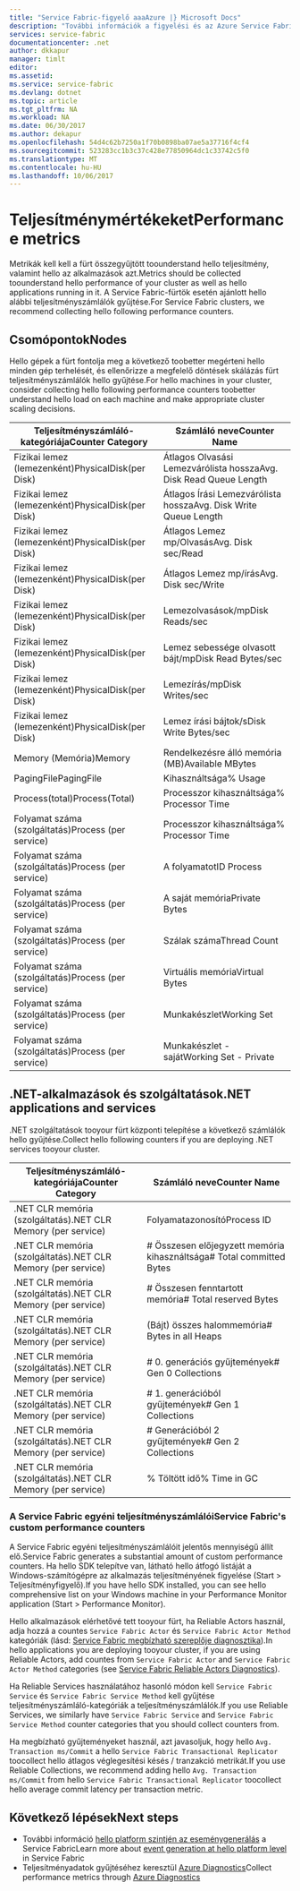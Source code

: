 ```yaml
---
title: "Service Fabric-figyelő aaaAzure |} Microsoft Docs"
description: "További információk a figyelési és az Azure Service Fabric-fürtök diagnostics teljesítményszámlálók."
services: service-fabric
documentationcenter: .net
author: dkkapur
manager: timlt
editor: 
ms.assetid: 
ms.service: service-fabric
ms.devlang: dotnet
ms.topic: article
ms.tgt_pltfrm: NA
ms.workload: NA
ms.date: 06/30/2017
ms.author: dekapur
ms.openlocfilehash: 54d4c62b7250a1f70b0898ba07ae5a37716f4cf4
ms.sourcegitcommit: 523283cc1b3c37c428e77850964dc1c33742c5f0
ms.translationtype: MT
ms.contentlocale: hu-HU
ms.lasthandoff: 10/06/2017
---
```

# <a name="performance-metrics"></a><span data-ttu-id="54e50-103">Teljesítménymértékeket</span><span class="sxs-lookup"><span data-stu-id="54e50-103">Performance metrics</span></span>

<span data-ttu-id="54e50-104">Metrikák kell kell a fürt összegyűjtött toounderstand hello teljesítmény, valamint hello az alkalmazások azt.</span><span class="sxs-lookup"><span data-stu-id="54e50-104">Metrics should be collected toounderstand hello performance of your cluster as well as hello applications running in it.</span></span> <span data-ttu-id="54e50-105">A Service Fabric-fürtök esetén ajánlott hello alábbi teljesítményszámlálók gyűjtése.</span><span class="sxs-lookup"><span data-stu-id="54e50-105">For Service Fabric clusters, we recommend collecting hello following performance counters.</span></span>

## <a name="nodes"></a><span data-ttu-id="54e50-106">Csomópontok</span><span class="sxs-lookup"><span data-stu-id="54e50-106">Nodes</span></span>

<span data-ttu-id="54e50-107">Hello gépek a fürt fontolja meg a következő toobetter megérteni hello minden gép terhelését, és ellenőrizze a megfelelő döntések skálázás fürt teljesítményszámlálók hello gyűjtése.</span><span class="sxs-lookup"><span data-stu-id="54e50-107">For hello machines in your cluster, consider collecting hello following performance counters toobetter understand hello load on each machine and make appropriate cluster scaling decisions.</span></span>

| <span data-ttu-id="54e50-108">Teljesítményszámláló-kategóriája</span><span class="sxs-lookup"><span data-stu-id="54e50-108">Counter Category</span></span> | <span data-ttu-id="54e50-109">Számláló neve</span><span class="sxs-lookup"><span data-stu-id="54e50-109">Counter Name</span></span> |
| --- | --- |
| <span data-ttu-id="54e50-110">Fizikai lemez (lemezenként)</span><span class="sxs-lookup"><span data-stu-id="54e50-110">PhysicalDisk(per Disk)</span></span> | <span data-ttu-id="54e50-111">Átlagos Olvasási Lemezvárólista hossza</span><span class="sxs-lookup"><span data-stu-id="54e50-111">Avg. Disk Read Queue Length</span></span> |
| <span data-ttu-id="54e50-112">Fizikai lemez (lemezenként)</span><span class="sxs-lookup"><span data-stu-id="54e50-112">PhysicalDisk(per Disk)</span></span> | <span data-ttu-id="54e50-113">Átlagos Írási Lemezvárólista hossza</span><span class="sxs-lookup"><span data-stu-id="54e50-113">Avg. Disk Write Queue Length</span></span> |
| <span data-ttu-id="54e50-114">Fizikai lemez (lemezenként)</span><span class="sxs-lookup"><span data-stu-id="54e50-114">PhysicalDisk(per Disk)</span></span> | <span data-ttu-id="54e50-115">Átlagos Lemez mp/Olvasás</span><span class="sxs-lookup"><span data-stu-id="54e50-115">Avg. Disk sec/Read</span></span> |
| <span data-ttu-id="54e50-116">Fizikai lemez (lemezenként)</span><span class="sxs-lookup"><span data-stu-id="54e50-116">PhysicalDisk(per Disk)</span></span> | <span data-ttu-id="54e50-117">Átlagos Lemez mp/írás</span><span class="sxs-lookup"><span data-stu-id="54e50-117">Avg. Disk sec/Write</span></span> |
| <span data-ttu-id="54e50-118">Fizikai lemez (lemezenként)</span><span class="sxs-lookup"><span data-stu-id="54e50-118">PhysicalDisk(per Disk)</span></span> | <span data-ttu-id="54e50-119">Lemezolvasások/mp</span><span class="sxs-lookup"><span data-stu-id="54e50-119">Disk Reads/sec</span></span> |
| <span data-ttu-id="54e50-120">Fizikai lemez (lemezenként)</span><span class="sxs-lookup"><span data-stu-id="54e50-120">PhysicalDisk(per Disk)</span></span> | <span data-ttu-id="54e50-121">Lemez sebessége olvasott bájt/mp</span><span class="sxs-lookup"><span data-stu-id="54e50-121">Disk Read Bytes/sec</span></span> |
| <span data-ttu-id="54e50-122">Fizikai lemez (lemezenként)</span><span class="sxs-lookup"><span data-stu-id="54e50-122">PhysicalDisk(per Disk)</span></span> | <span data-ttu-id="54e50-123">Lemezírás/mp</span><span class="sxs-lookup"><span data-stu-id="54e50-123">Disk Writes/sec</span></span> |
| <span data-ttu-id="54e50-124">Fizikai lemez (lemezenként)</span><span class="sxs-lookup"><span data-stu-id="54e50-124">PhysicalDisk(per Disk)</span></span> | <span data-ttu-id="54e50-125">Lemez írási bájtok/s</span><span class="sxs-lookup"><span data-stu-id="54e50-125">Disk Write Bytes/sec</span></span> |
| <span data-ttu-id="54e50-126">Memory (Memória)</span><span class="sxs-lookup"><span data-stu-id="54e50-126">Memory</span></span> | <span data-ttu-id="54e50-127">Rendelkezésre álló memória (MB)</span><span class="sxs-lookup"><span data-stu-id="54e50-127">Available MBytes</span></span> |
| <span data-ttu-id="54e50-128">PagingFile</span><span class="sxs-lookup"><span data-stu-id="54e50-128">PagingFile</span></span> | <span data-ttu-id="54e50-129">Kihasználtsága</span><span class="sxs-lookup"><span data-stu-id="54e50-129">% Usage</span></span> |
| <span data-ttu-id="54e50-130">Process(total)</span><span class="sxs-lookup"><span data-stu-id="54e50-130">Process(Total)</span></span> | <span data-ttu-id="54e50-131">Processzor kihasználtsága</span><span class="sxs-lookup"><span data-stu-id="54e50-131">% Processor Time</span></span> |
| <span data-ttu-id="54e50-132">Folyamat száma (szolgáltatás)</span><span class="sxs-lookup"><span data-stu-id="54e50-132">Process (per service)</span></span> | <span data-ttu-id="54e50-133">Processzor kihasználtsága</span><span class="sxs-lookup"><span data-stu-id="54e50-133">% Processor Time</span></span> |
| <span data-ttu-id="54e50-134">Folyamat száma (szolgáltatás)</span><span class="sxs-lookup"><span data-stu-id="54e50-134">Process (per service)</span></span> | <span data-ttu-id="54e50-135">A folyamatot</span><span class="sxs-lookup"><span data-stu-id="54e50-135">ID Process</span></span> |
| <span data-ttu-id="54e50-136">Folyamat száma (szolgáltatás)</span><span class="sxs-lookup"><span data-stu-id="54e50-136">Process (per service)</span></span> | <span data-ttu-id="54e50-137">A saját memória</span><span class="sxs-lookup"><span data-stu-id="54e50-137">Private Bytes</span></span> |
| <span data-ttu-id="54e50-138">Folyamat száma (szolgáltatás)</span><span class="sxs-lookup"><span data-stu-id="54e50-138">Process (per service)</span></span> | <span data-ttu-id="54e50-139">Szálak száma</span><span class="sxs-lookup"><span data-stu-id="54e50-139">Thread Count</span></span> |
| <span data-ttu-id="54e50-140">Folyamat száma (szolgáltatás)</span><span class="sxs-lookup"><span data-stu-id="54e50-140">Process (per service)</span></span> | <span data-ttu-id="54e50-141">Virtuális memória</span><span class="sxs-lookup"><span data-stu-id="54e50-141">Virtual Bytes</span></span> |
| <span data-ttu-id="54e50-142">Folyamat száma (szolgáltatás)</span><span class="sxs-lookup"><span data-stu-id="54e50-142">Process (per service)</span></span> | <span data-ttu-id="54e50-143">Munkakészlet</span><span class="sxs-lookup"><span data-stu-id="54e50-143">Working Set</span></span> |
| <span data-ttu-id="54e50-144">Folyamat száma (szolgáltatás)</span><span class="sxs-lookup"><span data-stu-id="54e50-144">Process (per service)</span></span> | <span data-ttu-id="54e50-145">Munkakészlet - saját</span><span class="sxs-lookup"><span data-stu-id="54e50-145">Working Set - Private</span></span> |

## <a name="net-applications-and-services"></a><span data-ttu-id="54e50-146">.NET-alkalmazások és szolgáltatások</span><span class="sxs-lookup"><span data-stu-id="54e50-146">.NET applications and services</span></span>

<span data-ttu-id="54e50-147">.NET szolgáltatások tooyour fürt központi telepítése a következő számlálók hello gyűjtése.</span><span class="sxs-lookup"><span data-stu-id="54e50-147">Collect hello following counters if you are deploying .NET services tooyour cluster.</span></span> 

| <span data-ttu-id="54e50-148">Teljesítményszámláló-kategóriája</span><span class="sxs-lookup"><span data-stu-id="54e50-148">Counter Category</span></span> | <span data-ttu-id="54e50-149">Számláló neve</span><span class="sxs-lookup"><span data-stu-id="54e50-149">Counter Name</span></span> |
| --- | --- |
| <span data-ttu-id="54e50-150">.NET CLR memória (szolgáltatás)</span><span class="sxs-lookup"><span data-stu-id="54e50-150">.NET CLR Memory (per service)</span></span> | <span data-ttu-id="54e50-151">Folyamatazonosító</span><span class="sxs-lookup"><span data-stu-id="54e50-151">Process ID</span></span> |
| <span data-ttu-id="54e50-152">.NET CLR memória (szolgáltatás)</span><span class="sxs-lookup"><span data-stu-id="54e50-152">.NET CLR Memory (per service)</span></span> | <span data-ttu-id="54e50-153"># Összesen előjegyzett memória kihasználtsága</span><span class="sxs-lookup"><span data-stu-id="54e50-153"># Total committed Bytes</span></span> |
| <span data-ttu-id="54e50-154">.NET CLR memória (szolgáltatás)</span><span class="sxs-lookup"><span data-stu-id="54e50-154">.NET CLR Memory (per service)</span></span> | <span data-ttu-id="54e50-155"># Összesen fenntartott memória</span><span class="sxs-lookup"><span data-stu-id="54e50-155"># Total reserved Bytes</span></span> |
| <span data-ttu-id="54e50-156">.NET CLR memória (szolgáltatás)</span><span class="sxs-lookup"><span data-stu-id="54e50-156">.NET CLR Memory (per service)</span></span> | <span data-ttu-id="54e50-157">(Bájt) összes halommemória</span><span class="sxs-lookup"><span data-stu-id="54e50-157"># Bytes in all Heaps</span></span> |
| <span data-ttu-id="54e50-158">.NET CLR memória (szolgáltatás)</span><span class="sxs-lookup"><span data-stu-id="54e50-158">.NET CLR Memory (per service)</span></span> | <span data-ttu-id="54e50-159"># 0. generációs gyűjtemények</span><span class="sxs-lookup"><span data-stu-id="54e50-159"># Gen 0 Collections</span></span> |
| <span data-ttu-id="54e50-160">.NET CLR memória (szolgáltatás)</span><span class="sxs-lookup"><span data-stu-id="54e50-160">.NET CLR Memory (per service)</span></span> | <span data-ttu-id="54e50-161"># 1. generációból gyűjtemények</span><span class="sxs-lookup"><span data-stu-id="54e50-161"># Gen 1 Collections</span></span> |
| <span data-ttu-id="54e50-162">.NET CLR memória (szolgáltatás)</span><span class="sxs-lookup"><span data-stu-id="54e50-162">.NET CLR Memory (per service)</span></span> | <span data-ttu-id="54e50-163"># Generációból 2 gyűjtemények</span><span class="sxs-lookup"><span data-stu-id="54e50-163"># Gen 2 Collections</span></span> |
| <span data-ttu-id="54e50-164">.NET CLR memória (szolgáltatás)</span><span class="sxs-lookup"><span data-stu-id="54e50-164">.NET CLR Memory (per service)</span></span> | <span data-ttu-id="54e50-165">% Töltött idő</span><span class="sxs-lookup"><span data-stu-id="54e50-165">% Time in GC</span></span> |

### <a name="service-fabrics-custom-performance-counters"></a><span data-ttu-id="54e50-166">A Service Fabric egyéni teljesítményszámlálói</span><span class="sxs-lookup"><span data-stu-id="54e50-166">Service Fabric's custom performance counters</span></span>

<span data-ttu-id="54e50-167">A Service Fabric egyéni teljesítményszámlálóit jelentős mennyiségű állít elő.</span><span class="sxs-lookup"><span data-stu-id="54e50-167">Service Fabric generates a substantial amount of custom performance counters.</span></span> <span data-ttu-id="54e50-168">Ha hello SDK telepítve van, látható hello átfogó listáját a Windows-számítógépre az alkalmazás teljesítményének figyelése (Start > Teljesítményfigyelő).</span><span class="sxs-lookup"><span data-stu-id="54e50-168">If you have hello SDK installed, you can see hello comprehensive list on your Windows machine in your Performance Monitor application (Start > Performance Monitor).</span></span> 

<span data-ttu-id="54e50-169">Hello alkalmazások elérhetővé tett tooyour fürt, ha Reliable Actors használ, adja hozzá a countes `Service Fabric Actor` és `Service Fabric Actor Method` kategóriák (lásd: [Service Fabric megbízható szereplője diagnosztika](service-fabric-reliable-actors-diagnostics.md)).</span><span class="sxs-lookup"><span data-stu-id="54e50-169">In hello applications you are deploying tooyour cluster, if you are using Reliable Actors, add countes from `Service Fabric Actor` and `Service Fabric Actor Method` categories (see [Service Fabric Reliable Actors Diagnostics](service-fabric-reliable-actors-diagnostics.md)).</span></span>

<span data-ttu-id="54e50-170">Ha Reliable Services használatához hasonló módon kell `Service Fabric Service` és `Service Fabric Service Method` kell gyűjtése teljesítményszámláló-kategóriák a teljesítményszámlálók.</span><span class="sxs-lookup"><span data-stu-id="54e50-170">If you use Reliable Services, we similarly have `Service Fabric Service` and `Service Fabric Service Method` counter categories that you should collect counters from.</span></span> 

<span data-ttu-id="54e50-171">Ha megbízható gyűjteményeket használ, azt javasoljuk, hogy hello `Avg. Transaction ms/Commit` a hello `Service Fabric Transactional Replicator` toocollect hello átlagos véglegesítési késés / tranzakció metrikát.</span><span class="sxs-lookup"><span data-stu-id="54e50-171">If you use Reliable Collections, we recommend adding hello `Avg. Transaction ms/Commit` from hello `Service Fabric Transactional Replicator` toocollect hello average commit latency per transaction metric.</span></span>


## <a name="next-steps"></a><span data-ttu-id="54e50-172">Következő lépések</span><span class="sxs-lookup"><span data-stu-id="54e50-172">Next steps</span></span>

* <span data-ttu-id="54e50-173">További információ [hello platform szintjén az eseménygenerálás](service-fabric-diagnostics-event-generation-infra.md) a Service Fabric</span><span class="sxs-lookup"><span data-stu-id="54e50-173">Learn more about [event generation at hello platform level](service-fabric-diagnostics-event-generation-infra.md) in Service Fabric</span></span>
* <span data-ttu-id="54e50-174">Teljesítményadatok gyűjtéséhez keresztül [Azure Diagnostics](service-fabric-diagnostics-event-aggregation-wad.md)</span><span class="sxs-lookup"><span data-stu-id="54e50-174">Collect performance metrics through [Azure Diagnostics](service-fabric-diagnostics-event-aggregation-wad.md)</span></span>
